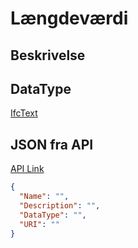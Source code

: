 # Længdeværdi

## Beskrivelse

## DataType

[IfcText](../DataTypes/IfcText.md)

## JSON fra API

[API Link](http://vna-api-dev.azurewebsites.net/DataDictionary/getSpatialTemplate?Name=Building)

```json
{
  "Name": "",
  "Description": "",
  "DataType": "",
  "URI": ""
}
```
